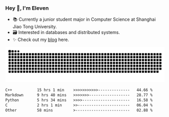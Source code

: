 ### Hey 👋, I'm Eleven

- 📚 Currently a junior student major in Computer Science at Shanghai Jiao Tong University.
- 🗃️ Interested in databases and distributed systems.
- ✨ Check out my [blog](https://el-even-11.github.io/Blog/) here.

![github contribution grid snake animation](https://raw.githubusercontent.com/El-even-11/El-even-11/output/github-contribution-grid-snake.svg)

<!--START_SECTION:waka-->

```text
C++           15 hrs 1 min    >>>>>>>>>>>--------------   44.66 %
Markdown      9 hrs 40 mins   >>>>>>>------------------   28.77 %
Python        5 hrs 34 mins   >>>>---------------------   16.58 %
C             2 hrs 1 min     >>-----------------------   06.04 %
Other         58 mins         >------------------------   02.88 %
```

<!--END_SECTION:waka-->
